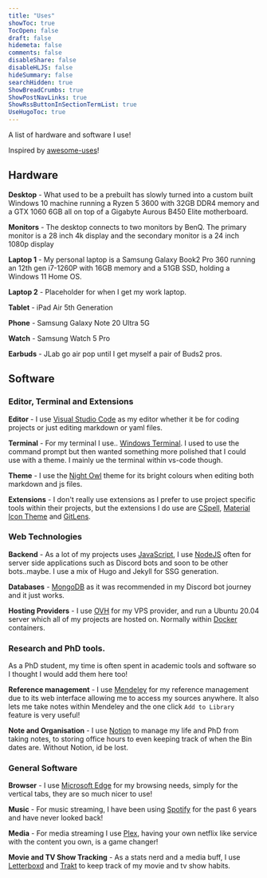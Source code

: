 ```yaml
---
title: "Uses"
showToc: true
TocOpen: false
draft: false
hidemeta: false
comments: false
disableShare: false
disableHLJS: false
hideSummary: false
searchHidden: true
ShowBreadCrumbs: true
ShowPostNavLinks: true
ShowRssButtonInSectionTermList: true
UseHugoToc: true
---
```


A list of hardware and software I use! 

Inspired by [awesome-uses](https://uses.tech/)!

## Hardware 

**Desktop** - What used to be a prebuilt has slowly turned into a custom built Windows 10 machine running a Ryzen 5 3600 with 32GB DDR4 memory and a GTX 1060 6GB all on top of a Gigabyte Aurous B450 Elite motherboard. 

**Monitors** - The desktop connects to two monitors by BenQ. The primary monitor is a 28 inch 4k display and the secondary monitor is a 24 inch 1080p display

**Laptop 1** - My personal laptop is a Samsung Galaxy Book2 Pro 360 running an 12th gen i7-1260P with 16GB memory and a 51GB SSD, holding a Windows 11 Home OS.

**Laptop 2** - Placeholder for when I get my work laptop.

**Tablet** - iPad Air 5th Generation

**Phone** - Samsung Galaxy Note 20 Ultra 5G

**Watch** - Samsung Watch 5 Pro

**Earbuds** - JLab go air pop until I get myself a pair of Buds2 pros.

## Software

### Editor, Terminal and Extensions

**Editor** - I use [Visual Studio Code](https://code.visualstudio.com/) as my editor whether it be for coding projects or just editing markdown or yaml files. 

**Terminal** - For my terminal I use.. [Windows Terminal](https://apps.microsoft.com/store/detail/windows-terminal/9N0DX20HK701). I used to use the command prompt but then wanted something more polished that I could use with a theme. I mainly ue the terminal within vs-code though.

**Theme** - I use the [Night Owl](https://github.com/sdras/night-owl-vscode-theme) theme for its bright colours when editing both markdown and js files.

**Extensions** - I don't really use extensions as I prefer to use project specific tools within their projects, but the extensions I do use are [CSpell](https://cspell.org/), [Material Icon Theme](https://marketplace.visualstudio.com/items?itemName=PKief.material-icon-theme) and [GitLens](https://gitlens.amod.io/).

### Web Technologies

**Backend** - As a lot of my projects uses [JavaScript](https://www.javascript.com/), I use [NodeJS](https://nodejs.org/en/) often for server side applications such as Discord bots and soon to be other bots..maybe. I use a mix of Hugo and Jekyll for SSG generation.

**Databases** - [MongoDB](https://www.mongodb.com/) as it was recommended in my Discord bot journey and it just works.

**Hosting Providers** - I use [OVH](https://www.ovhcloud.com/en-gb/) for my VPS provider, and run a Ubuntu 20.04 server which all of my projects are hosted on. Normally within [Docker](https://www.docker.com/) containers.

### Research and PhD tools. 

As a PhD student, my time is often spent in academic tools and software so I thought I would add them here too!

**Reference management** - I use [Mendeley](https://www.mendeley.com/) for my reference management due to its web interface allowing me to access my sources anywhere. It also lets me take notes within Mendeley and the one click `Add to Library` feature is very useful!

**Note and Organisation** - I use [Notion](https://www.notion.so/) to manage my life and PhD from taking notes, to storing office hours to even keeping track of when the Bin dates are. Without Notion, id be lost.

### General Software 
**Browser** - I use [Microsoft Edge](https://www.microsoft.com/en-us/edge?form=MA13FJ) for my browsing needs, simply for the vertical tabs, they are so much nicer to use!

**Music** - For music streaming, I have been using [Spotify](https://spotify.com) for the past 6 years and have never looked back!

**Media** - For media streaming I use [Plex](https://plex.tv), having your own netflix like service with the content you own, is a game changer!

**Movie and TV Show Tracking** - As a stats nerd and a media buff, I use [Letterboxd](https://letterboxd.com/) and [Trakt](https://trakt.tv) to keep track of my movie and tv show habits.